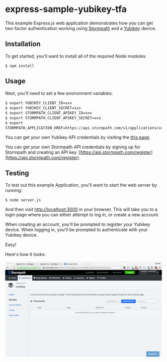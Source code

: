 # express-sample-yubikey-tfa

This example Express.js web application demonstrates how you can get two-factor
authentication working using [Stormpath](https://stormpath.com/) and a
[Yubikey](https://www.yubico.com/) device.


## Installation

To get started, you'll want to install all of the required Node modules:


```console
$ npm install
```


## Usage

Next, you'll need to set a few environment variables:

```console
$ export YUBIKEY_CLIENT_ID=xxx
$ export YUBIKEY_CLIENT_SECRET=xxx
$ export STORMPATH_CLIENT_APIKEY_ID=xxx
$ export STORMPATH_CLIENT_APIKEY_SECRET=xxx
$ export STORMPATH_APPLICATION_HREF=https://api.stormpath.com/v1/applications/xxx
```

You can get your own Yubikey API credentials by visiting the [this
page](https://upgrade.yubico.com/getapikey/).

You can get your own Stormpath API credentials by signing up for Stormpath and
creating an API key:
[https://api.stormpath.com/register](https://api.stormpath.com/register).


## Testing

To test out this example Application, you'll want to start the web server by
running:

```console
$ node server.js
```

And then visit [http://localhost:3000](http://localhost:3000) in your browser.
This will take you to a login page where you can either attempt to log in, or
create a new account.

When creating an account, you'll be prompted to register your Yubikey device.
When logging in, you'll be prompted to authenticate with your Yubikey device.

Easy!

Here's how it looks:

![Yubikey Demo](https://raw.githubusercontent.com/rdegges/express-sample-yubikey-tfa/master/assets/yubikey-stormpath.gif)
